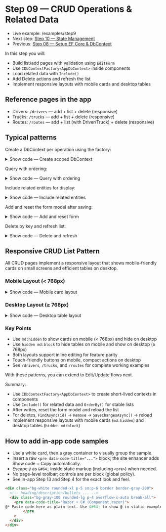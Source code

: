 # Step 09 — CRUD Operations & Related Data

- Live example: /examples/step9
- Next step: [Step 10 — State Management](./Step10.md)
- Previous: [Step 08 — Setup EF Core & DbContext](./Step08.md)

In this step you will:

- Build list/add pages with validation using `EditForm`
- Use `IDbContextFactory<AppDbContext>` inside components
- Load related data with `Include()`
- Add Delete actions and refresh the list
- Implement responsive layouts with mobile cards and desktop tables

## Reference pages in the app

- Drivers: `/drivers` — add + list + delete (responsive)
- Trucks: `/trucks` — add + list + delete (responsive)
- Routes: `/routes` — add + list (with Driver/Truck) + delete (responsive)

## Typical patterns

Create a DbContext per operation using the factory:

<details>
	<summary>Show code — Create scoped DbContext</summary>

```csharp
using var db = await DbFactory.CreateDbContextAsync();
```

</details>

Query with ordering:

<details>
	<summary>Show code — Query with ordering</summary>

```csharp
drivers = await db.Drivers.OrderBy(d => d.Name).ToListAsync();
```

</details>

Include related entities for display:

<details>
  <summary>Show code — Include related entities</summary>

```csharp
routes = await db.Routes.Include(r => r.Driver)
						.Include(r => r.Truck)
						.OrderBy(r => r.RouteNumber)
						.ToListAsync();
```

</details>

Add and reset the form model after saving:

<details>
	<summary>Show code — Add and reset form</summary>

```csharp
db.Drivers.Add(newDriver);
await db.SaveChangesAsync();
newDriver = new() { LicenseLevel = LicenseLevel.ClassC };
await LoadAsync();
```

</details>

Delete by key and refresh list:

<details>
  <summary>Show code — Delete and refresh</summary>

```csharp
var entity = await db.Drivers.FindAsync(id);
if (entity is not null)
{
	db.Remove(entity);
	await db.SaveChangesAsync();
}
await LoadAsync();
```

</details>

## Responsive CRUD List Pattern

All CRUD pages implement a responsive layout that shows mobile-friendly cards on small screens and efficient tables on desktop.

### Mobile Layout (< 768px)

<details>
  <summary>Show code — Mobile card layout</summary>

```razor
<div class="space-y-3 md:hidden">
    @foreach (var d in drivers)
    {
        <div class="rounded-2xl border border-gray-200 bg-white p-4">
            <div class="mb-3">
                <div class="text-base font-semibold text-gray-900">@d.Name</div>
                <div class="text-sm text-gray-600">License: @d.LicenseNumber</div>
                <div class="text-sm text-gray-600">Level: @d.LicenseLevel</div>
                <div class="text-sm text-gray-600">Experience: @d.YearsOfExperience years</div>
            </div>
            <div class="flex flex-wrap gap-2">
                <button class="px-3 py-2 rounded-lg border hover:bg-gray-50 text-sm"
                    @onclick="() => BeginEdit(d)">Edit</button>
                <button class="px-3 py-2 rounded-lg border hover:bg-gray-50 text-sm"
                    @onclick="() => DeleteAsync(d.Id)">Delete</button>
            </div>
        </div>
    }
</div>
```

</details>

### Desktop Layout (≥ 768px)

<details>
  <summary>Show code — Desktop table layout</summary>

```razor
<div class="overflow-x-auto hidden md:block">
    <table class="min-w-full border border-gray-200 rounded-xl overflow-hidden">
        <thead class="bg-gray-50">
            <tr>
                <th class="text-left p-2 border-b">Name</th>
                <th class="text-left p-2 border-b">License #</th>
                <th class="text-left p-2 border-b">Level</th>
                <th class="text-left p-2 border-b">Experience</th>
                <th class="text-left p-2 border-b">Actions</th>
            </tr>
        </thead>
        <tbody>
            @foreach (var d in drivers)
            {
                <tr class="hover:bg-gray-50">
                    <td class="p-2 border-b">@d.Name</td>
                    <td class="p-2 border-b">@d.LicenseNumber</td>
                    <td class="p-2 border-b">@d.LicenseLevel</td>
                    <td class="p-2 border-b">@d.YearsOfExperience</td>
                    <td class="p-2 border-b">
                        <div class="flex gap-2">
                            <button @onclick="() => BeginEdit(d)">Edit</button>
                            <button @onclick="() => DeleteAsync(d.Id)">Delete</button>
                        </div>
                    </td>
                </tr>
            }
        </tbody>
    </table>
</div>
```

</details>

### Key Points

- Use `md:hidden` to show cards on mobile (< 768px) and hide on desktop
- Use `hidden md:block` to hide tables on mobile and show on desktop (≥ 768px)
- Both layouts support inline editing for feature parity
- Touch-friendly buttons on mobile, compact actions on desktop
- See `/drivers`, `/trucks`, and `/routes` for complete working examples

With these patterns, you can extend to Edit/Update flows next.

Summary:

- Use `IDbContextFactory<AppDbContext>` to create short-lived contexts in components
- Use `Include()` for related data and `OrderBy()` for stable lists
- After writes, reset the form model and reload the list
- For deletes, `FindAsync(id)` → `Remove` → `SaveChangesAsync()` → reload
- Implement responsive layouts with mobile cards (`md:hidden`) and desktop tables (`hidden md:block`)

## How to add in‑app code samples

- Use a white card, then a gray container to visually group the sample.
- Insert a raw `<pre data-code-title="...">` block; the site enhancer adds Show code + Copy automatically.
- Escape `@` as `&#64;` inside static markup (including `<pre>`) when needed.
- No page-level toolbar; controls are per block (global policy).
- See in-app Step 13 and Step 4 for the exact look and feel.

```html
<div class="bg-white rounded-xl p-5 sm:p-6 border border-gray-200">
  <!-- heading/description/bullets ... -->
  <div class="bg-gray-100 rounded-lg p-4 overflow-x-auto break-all">
    <pre data-code-title="Razor + C# (Component.razor)">
@* Paste code here as plain text. Use &#64; to show @ in static examples. *@
        </pre
    >
  </div>
</div>
```
